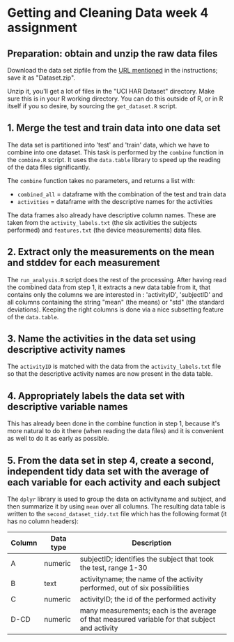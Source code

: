 # Getting and Cleaning Data week 4 assignment


## Preparation: obtain and unzip the raw data files

Download the data set zipfile from the [URL mentioned](https://d396qusza40orc.cloudfront.net/getdata%2Fprojectfiles%2FUCI%20HAR%20Dataset.zip) in the instructions; save it as "Dataset.zip".

Unzip it, you'll get a lot of files in the "UCI HAR Dataset" directory. Make sure this is in your R working directory. You can do this outside of R, or in R itself if you so desire, by sourcing the ``get_dataset.R`` script.


## 1. Merge the test and train data into one data set

The data set is partitioned into 'test' and 'train' data, which we have to combine into one dataset.
This task is performed by the ``combine`` function in the ``combine.R`` script.
It uses the ``data.table`` library to speed up the reading of the data files significantly.

The ``combine`` function takes no parameters, and returns a list with:
- ``combined_all`` = dataframe with the combination of the test and train data
- ``activities`` = dataframe with the descriptive names for the activities

The data frames also already have descriptive column names. These are taken from the ``activity_labels.txt`` (the six activities the subjects performed)
and ``features.txt`` (the device measurements) data files.


## 2. Extract only the measurements on the mean and stddev for each measurement

The ``run_analysis.R`` script does the rest of the processing.
After having read the combined data from step 1, it extracts a new data table from it,
that contains only the columns we are interested in :
'activityID', 'subjectID' and all columns containing the string "mean" (the means) or "std" (the standard deviations).
Keeping the right columns is done via a nice subsetting feature of the ``data.table``.


## 3. Name the activities in the data set using descriptive activity names

The ``activityID`` is matched with the data from the ``activity_labels.txt`` file so that
the descriptive activity names are now present in the data table.


## 4. Appropriately labels the data set with descriptive variable names

This has already been done in the combine function in step 1,
because it's more natural to do it there (when reading the data files)
and it is convenient as well to do it as early as possible.


## 5. From the data set in step 4, create a second, independent tidy data set with the average of each variable for each activity and each subject

The ``dplyr`` library is used to group the data on activityname and subject, and
then summarize it by using ``mean`` over all columns. 
The resulting data table is written to the ``second_dataset_tidy.txt`` file which has the following format (it has no column headers):

|Column| Data type | Description |
|------|-----------|-------------|
| A    | numeric   | subjectID; identifies the subject that took the test, range 1-30 |
| B    | text      | activityname; the name of the activity performed, out of six possibilities |
| C    | numeric   | activityID; the id of the performed activity |
| D-CD | numeric   | many measurements; each is the average of that measured variable for that subject and activity |
